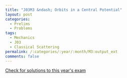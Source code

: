 ```yaml
---
title: "J03M3 &ndash; Orbits in a Central Potential"
layout: post
categories:
  - Prelims
  - Problems
tags:
  - Mechanics
  - J03
  - Classical Scattering
permalink: /:categories/:year/:month/M3:output_ext
comments: false
---
```

<object data="2003J3M.pdf" type="application/pdf" width="100%" height="500"></object>
<div class="message"><a href='https://princetonprelim.com/prelim/10/'>Check for solutions to this year's exam</a></div>